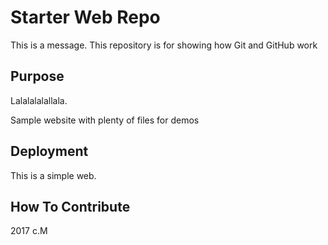# Starter Web Repo

This is a message.
This repository is for showing how Git and GitHub work

## Purpose

Lalalalalallala.

Sample website with plenty of files for demos

## Deployment

This is a simple web.

## How To Contribute

2017 c.M